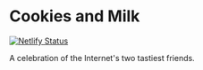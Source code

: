 # Cookies and Milk

[![Netlify Status](https://api.netlify.com/api/v1/badges/8195fe21-3c12-436f-816a-5cb7faf45e0e/deploy-status)](https://app.netlify.com/sites/cookies-milk/deploys)

A celebration of the Internet's two tastiest friends.

